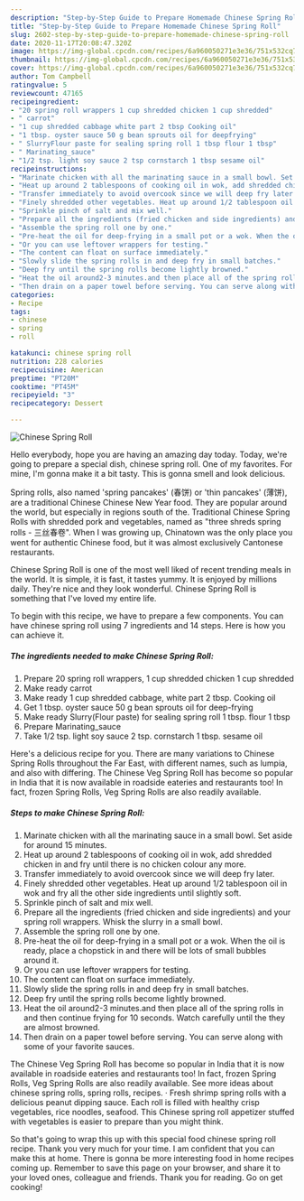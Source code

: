 ```yaml
---
description: "Step-by-Step Guide to Prepare Homemade Chinese Spring Roll"
title: "Step-by-Step Guide to Prepare Homemade Chinese Spring Roll"
slug: 2602-step-by-step-guide-to-prepare-homemade-chinese-spring-roll
date: 2020-11-17T20:08:47.320Z
image: https://img-global.cpcdn.com/recipes/6a960050271e3e36/751x532cq70/chinese-spring-roll-recipe-main-photo.jpg
thumbnail: https://img-global.cpcdn.com/recipes/6a960050271e3e36/751x532cq70/chinese-spring-roll-recipe-main-photo.jpg
cover: https://img-global.cpcdn.com/recipes/6a960050271e3e36/751x532cq70/chinese-spring-roll-recipe-main-photo.jpg
author: Tom Campbell
ratingvalue: 5
reviewcount: 47165
recipeingredient:
- "20 spring roll wrappers 1 cup shredded chicken 1 cup shredded"
- " carrot"
- "1 cup shredded cabbage white part 2 tbsp Cooking oil"
- "1 tbsp. oyster sauce 50 g bean sprouts oil for deepfrying"
- " SlurryFlour paste for sealing spring roll 1 tbsp flour 1 tbsp"
- " Marinating_sauce"
- "1/2 tsp. light soy sauce 2 tsp cornstarch 1 tbsp sesame oil"
recipeinstructions:
- "Marinate chicken with all the marinating sauce in a small bowl. Set aside for around 15 minutes."
- "Heat up around 2 tablespoons of cooking oil in wok, add shredded chicken in and fry until there is no chicken colour any more."
- "Transfer immediately to avoid overcook since we will deep fry later."
- "Finely shredded other vegetables. Heat up around 1/2 tablespoon oil in wok and fry all the other side ingredients until slightly soft."
- "Sprinkle pinch of salt and mix well."
- "Prepare all the ingredients (fried chicken and side ingredients) and your spring roll wrappers. Whisk the slurry in a small bowl."
- "Assemble the spring roll one by one."
- "Pre-heat the oil for deep-frying in a small pot or a wok. When the oil is ready, place a chopstick in and there will be lots of small bubbles around it."
- "Or you can use leftover wrappers for testing."
- "The content can float on surface immediately."
- "Slowly slide the spring rolls in and deep fry in small batches."
- "Deep fry until the spring rolls become lightly browned."
- "Heat the oil around2-3 minutes.and then place all of the spring rolls in and then continue frying for 10 seconds. Watch carefully until the they are almost browned."
- "Then drain on a paper towel before serving. You can serve along with some of your favorite sauces."
categories:
- Recipe
tags:
- chinese
- spring
- roll

katakunci: chinese spring roll 
nutrition: 228 calories
recipecuisine: American
preptime: "PT20M"
cooktime: "PT45M"
recipeyield: "3"
recipecategory: Dessert

---
```



![Chinese Spring Roll](https://img-global.cpcdn.com/recipes/6a960050271e3e36/751x532cq70/chinese-spring-roll-recipe-main-photo.jpg)

Hello everybody, hope you are having an amazing day today. Today, we're going to prepare a special dish, chinese spring roll. One of my favorites. For mine, I'm gonna make it a bit tasty. This is gonna smell and look delicious.

Spring rolls, also named &#39;spring pancakes&#39; (春饼) or &#39;thin pancakes&#39; (薄饼), are a traditional Chinese Chinese New Year food. They are popular around the world, but especially in regions south of the. Traditional Chinese Spring Rolls with shredded pork and vegetables, named as &#34;three shreds spring rolls - 三丝春卷&#34;. When I was growing up, Chinatown was the only place you went for authentic Chinese food, but it was almost exclusively Cantonese restaurants.

Chinese Spring Roll is one of the most well liked of recent trending meals in the world. It is simple, it is fast, it tastes yummy. It is enjoyed by millions daily. They're nice and they look wonderful. Chinese Spring Roll is something that I've loved my entire life.


To begin with this recipe, we have to prepare a few components. You can have chinese spring roll using 7 ingredients and 14 steps. Here is how you can achieve it.

<!--inarticleads1-->

##### The ingredients needed to make Chinese Spring Roll:

1. Prepare 20 spring roll wrappers, 1 cup shredded chicken 1 cup shredded
1. Make ready  carrot
1. Make ready 1 cup shredded cabbage, white part 2 tbsp. Cooking oil
1. Get 1 tbsp. oyster sauce 50 g bean sprouts oil for deep-frying
1. Make ready  Slurry(Flour paste) for sealing spring roll 1 tbsp. flour 1 tbsp
1. Prepare  Marinating_sauce
1. Take 1/2 tsp. light soy sauce 2 tsp. cornstarch 1 tbsp. sesame oil


Here&#39;s a delicious recipe for you. There are many variations to Chinese Spring Rolls throughout the Far East, with different names, such as lumpia, and also with differing. The Chinese Veg Spring Roll has become so popular in India that it is now available in roadside eateries and restaurants too! In fact, frozen Spring Rolls, Veg Spring Rolls are also readily available. 

<!--inarticleads2-->

##### Steps to make Chinese Spring Roll:

1. Marinate chicken with all the marinating sauce in a small bowl. Set aside for around 15 minutes.
1. Heat up around 2 tablespoons of cooking oil in wok, add shredded chicken in and fry until there is no chicken colour any more.
1. Transfer immediately to avoid overcook since we will deep fry later.
1. Finely shredded other vegetables. Heat up around 1/2 tablespoon oil in wok and fry all the other side ingredients until slightly soft.
1. Sprinkle pinch of salt and mix well.
1. Prepare all the ingredients (fried chicken and side ingredients) and your spring roll wrappers. Whisk the slurry in a small bowl.
1. Assemble the spring roll one by one.
1. Pre-heat the oil for deep-frying in a small pot or a wok. When the oil is ready, place a chopstick in and there will be lots of small bubbles around it.
1. Or you can use leftover wrappers for testing.
1. The content can float on surface immediately.
1. Slowly slide the spring rolls in and deep fry in small batches.
1. Deep fry until the spring rolls become lightly browned.
1. Heat the oil around2-3 minutes.and then place all of the spring rolls in and then continue frying for 10 seconds. Watch carefully until the they are almost browned.
1. Then drain on a paper towel before serving. You can serve along with some of your favorite sauces.


The Chinese Veg Spring Roll has become so popular in India that it is now available in roadside eateries and restaurants too! In fact, frozen Spring Rolls, Veg Spring Rolls are also readily available. See more ideas about chinese spring rolls, spring rolls, recipes. · Fresh shrimp spring rolls with a delicious peanut dipping sauce. Each roll is filled with healthy crisp vegetables, rice noodles, seafood. This Chinese spring roll appetizer stuffed with vegetables is easier to prepare than you might think. 

So that's going to wrap this up with this special food chinese spring roll recipe. Thank you very much for your time. I am confident that you can make this at home. There is gonna be more interesting food in home recipes coming up. Remember to save this page on your browser, and share it to your loved ones, colleague and friends. Thank you for reading. Go on get cooking!
